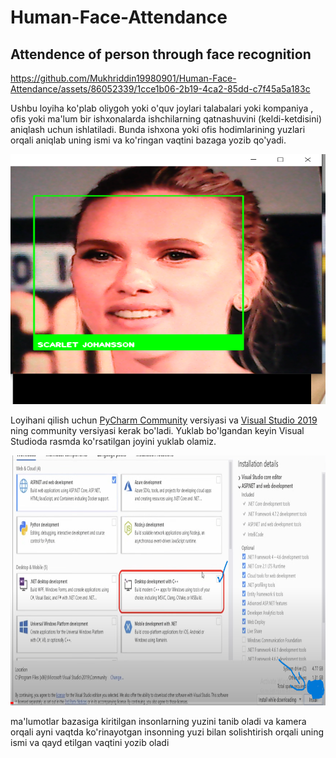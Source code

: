 # Human-Face-Attendance

## Attendence of person through face recognition


https://github.com/Mukhriddin19980901/Human-Face-Attendance/assets/86052339/1cce1b06-2b19-4ca2-85dd-c7f45a5a183c

Ushbu loyiha ko'plab oliygoh yoki o'quv joylari talabalari yoki kompaniya , ofis yoki ma'lum bir ishxonalarda ishchilarning 
qatnashuvini (keldi-ketdisini) aniqlash uchun ishlatiladi. Bunda ishxona yoki ofis hodimlarining yuzlari orqali aniqlab
uning ismi va ko'ringan vaqtini bazaga yozib qo'yadi.

<img src="https://github.com/Mukhriddin19980901/Human-Face-Attendance/blob/main/images/Scarlet.png" height="400" width="600"/>

Loyihani qilish uchun [PyCharm Community](https://www.jetbrains.com/pycharm/download/download-thanks.html?platform=windows&code=PCC)  versiyasi va [Visual Studio 2019](https://my.visualstudio.com/Downloads?q=visual%20studio%202019&wt.mc_id=o~msft~vscom~older-downloads) ning community versiyasi kerak bo'ladi.
Yuklab bo'lgandan keyin Visual Studioda rasmda ko'rsatilgan joyini yuklab olamiz.

<img src="https://github.com/Mukhriddin19980901/Human-Face-Attendance/blob/main/images/installation.png" height="400" width="600"/>

ma'lumotlar bazasiga kiritilgan insonlarning yuzini tanib oladi va kamera orqali ayni vaqtda ko'rinayotgan 
insonning yuzi bilan solishtirish orqali uning ismi va qayd etilgan vaqtini yozib oladi
